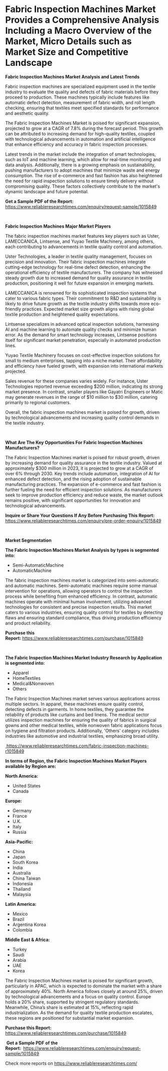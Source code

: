 <p><h1>Fabric Inspection Machines Market Provides a Comprehensive Analysis Including a Macro Overview of the Market, Micro Details such as Market Size and Competitive Landscape</h1></p><p><strong>Fabric Inspection Machines Market Analysis and Latest Trends</strong></p>
<p><p>Fabric inspection machines are specialized equipment used in the textile industry to evaluate the quality and defects of fabric materials before they proceed to production. These machines typically include features like automatic defect detection, measurement of fabric width, and roll length checking, ensuring that textiles meet specified standards for performance and aesthetic quality. </p><p>The Fabric Inspection Machines Market is poised for significant expansion, projected to grow at a CAGR of 7.8% during the forecast period. This growth can be attributed to increasing demand for high-quality textiles, coupled with technological advancements in automation and artificial intelligence that enhance efficiency and accuracy in fabric inspection processes. </p><p>Latest trends in the market include the integration of smart technologies, such as IoT and machine learning, which allow for real-time monitoring and data analysis. Additionally, there is a growing emphasis on sustainability, pushing manufacturers to adopt machines that minimize waste and energy consumption. The rise of e-commerce and fast fashion has also heightened the need for rapid inspection solutions to ensure timely delivery without compromising quality. These factors collectively contribute to the market's dynamic landscape and future potential.</p></p>
<p><strong>Get a Sample PDF of the Report:&nbsp;</strong> <a href="https://www.reliableresearchtimes.com/enquiry/request-sample/1015849?utm_campaign=3444&utm_medium=2&utm_source=Github&utm_content=ia&utm_term=08042025&utm_id=fabric-inspection-machines">https://www.reliableresearchtimes.com/enquiry/request-sample/1015849</a></p>
<p>&nbsp;</p>
<p><strong>Fabric Inspection Machines Major Market Players</strong></p>
<p><p>The fabric inspection machines market features key players such as Uster, LAMECCANICA, Lintsense, and Yuyao Textile Machinery, among others, each contributing to advancements in textile quality control and automation.</p><p>Uster Technologies, a leader in textile quality management, focuses on precision and innovation. Their fabric inspection machines integrate cutting-edge technology for real-time defect detection, enhancing the operational efficiency of textile manufacturers. The company has witnessed steady growth due to increased demand for quality assurance in textile production, positioning it well for future expansion in emerging markets.</p><p>LAMECCANICA is renowned for its sophisticated inspection systems that cater to various fabric types. Their commitment to R&D and sustainability is likely to drive future growth as the textile industry shifts towards more eco-friendly practices. Expected market size growth aligns with rising global textile production and heightened quality expectations.</p><p>Lintsense specializes in advanced optical inspection solutions, harnessing AI and machine learning to automate quality checks and minimize human error. As the demand for smart technology increases, Lintsense positions itself for significant market penetration, especially in automated production lines.</p><p>Yuyao Textile Machinery focuses on cost-effective inspection solutions for small to medium enterprises, tapping into a niche market. Their affordability and efficiency have fueled growth, with expansion into international markets projected.</p><p>Sales revenue for these companies varies widely. For instance, Uster Technologies reported revenue exceeding $200 million, indicating its strong market presence. In contrast, smaller players like Gayatri Engineers or Matic may generate revenues in the range of $10 million to $30 million, catering primarily to regional customers.</p><p>Overall, the fabric inspection machines market is poised for growth, driven by technological advancements and increasing quality control demands in the textile industry.</p></p>
<p>&nbsp;</p>
<p><strong>What Are The Key Opportunities For Fabric Inspection Machines Manufacturers?</strong></p>
<p><p>The Fabric Inspection Machines market is poised for robust growth, driven by increasing demand for quality assurance in the textile industry. Valued at approximately $300 million in 2023, it is projected to grow at a CAGR of over 6% through 2030. Key trends include automation, integration of AI for enhanced defect detection, and the rising adoption of sustainable manufacturing practices. The expansion of e-commerce and fast fashion is further fueling the need for efficient inspection solutions. As manufacturers seek to improve production efficiency and reduce waste, the market outlook remains positive, with significant opportunities for innovation and technological advancements.</p></p>
<p><strong>Inquire or Share Your Questions If Any Before Purchasing This Report:</strong> <a href="https://www.reliableresearchtimes.com/enquiry/pre-order-enquiry/1015849?utm_campaign=3444&utm_medium=2&utm_source=Github&utm_content=ia&utm_term=08042025&utm_id=fabric-inspection-machines">https://www.reliableresearchtimes.com/enquiry/pre-order-enquiry/1015849</a></p>
<p>&nbsp;</p>
<p><strong>Market Segmentation</strong></p>
<p><strong>The Fabric Inspection Machines Market Analysis by types is segmented into:</strong></p>
<p><ul><li>Semi-AutomaticMachine</li><li>AutomaticMachine</li></ul></p>
<p><p>The fabric inspection machines market is categorized into semi-automatic and automatic machines. Semi-automatic machines require some manual intervention for operations, allowing operators to control the inspection process while benefiting from enhanced efficiency. In contrast, automatic machines operate with minimal human involvement, utilizing advanced technologies for consistent and precise inspection results. This market caters to various industries, ensuring quality control for textiles by detecting flaws and ensuring standard compliance, thus driving production efficiency and product reliability.</p></p>
<p><strong>Purchase this Report:&nbsp;</strong><a href="https://www.reliableresearchtimes.com/purchase/1015849?utm_campaign=3444&utm_medium=2&utm_source=Github&utm_content=ia&utm_term=08042025&utm_id=fabric-inspection-machines">https://www.reliableresearchtimes.com/purchase/1015849</a></p>
<p>&nbsp;</p>
<p><strong>The Fabric Inspection Machines Market Industry Research by Application is segmented into:</strong></p>
<p><ul><li>Apparel</li><li>HomeTextiles</li><li>Medical&Nonwoven</li><li>Others</li></ul></p>
<p><p>The Fabric Inspection Machines market serves various applications across multiple sectors. In apparel, these machines ensure quality control, detecting defects in garments. In home textiles, they guarantee the reliability of products like curtains and bed linens. The medical sector utilizes inspection machines for ensuring the quality of fabrics in surgical gowns and other medical textiles, while nonwoven fabric applications focus on hygiene and filtration products. Additionally, 'Others' category includes industries like automotive and industrial textiles, emphasizing broad utility.</p></p>
<p><a href="https://www.reliableresearchtimes.com/fabric-inspection-machines-r1015849?utm_campaign=3444&utm_medium=2&utm_source=Github&utm_content=ia&utm_term=08042025&utm_id=fabric-inspection-machines">&nbsp;https://www.reliableresearchtimes.com/fabric-inspection-machines-r1015849</a></p>
<p><strong>In terms of Region, the Fabric Inspection Machines Market Players available by Region are:</strong></p>
<p>
    <p> <strong> North America: </strong>
        <ul>
            <li>United States</li>
            <li>Canada</li>
        </ul>
        </p> 
    <p> <strong> Europe: </strong>
        <ul>
            <li>Germany</li>
            <li>France</li>
            <li>U.K.</li>
            <li>Italy</li>
            <li>Russia</li>
        </ul>
        </p> 
    <p> <strong> Asia-Pacific: </strong>
        <ul>
            <li>China</li>
            <li>Japan</li>
            <li>South Korea</li>
            <li>India</li>
            <li>Australia</li>
            <li>China Taiwan</li>
            <li>Indonesia</li>
            <li>Thailand</li>
            <li>Malaysia</li>
        </ul>
        </p> 
    <p> <strong> Latin America: </strong>
        <ul>
            <li>Mexico</li>
            <li>Brazil</li>
            <li>Argentina Korea</li>
            <li>Colombia</li>
        </ul>
        </p> 
    <p> <strong> Middle East & Africa: </strong>
        <ul>
            <li>Turkey</li>
            <li>Saudi</li>
            <li>Arabia</li>
            <li>UAE</li>
            <li>Korea</li>
        </ul>
    </p>
    </p>
<p><p>The Fabric Inspection Machines market is poised for significant growth, particularly in APAC, which is expected to dominate the market with a share of approximately 40%. North America follows closely at around 25%, driven by technological advancements and a focus on quality control. Europe holds a 20% share, supported by stringent regulatory standards. Meanwhile, China’s share is estimated at 15%, reflecting rapid industrialization. As the demand for quality textile production escalates, these regions are positioned for substantial market expansion.</p></p>
<p><strong>Purchase this Report: </strong><a href="https://www.reliableresearchtimes.com/purchase/1015849?utm_campaign=3444&utm_medium=2&utm_source=Github&utm_content=ia&utm_term=08042025&utm_id=fabric-inspection-machines">https://www.reliableresearchtimes.com/purchase/1015849</a></p>
<p>&nbsp;<strong>Get a Sample PDF of the Report:&nbsp;&nbsp;</strong><a href="https://www.reliableresearchtimes.com/enquiry/request-sample/1015849?utm_campaign=3444&utm_medium=2&utm_source=Github&utm_content=ia&utm_term=08042025&utm_id=fabric-inspection-machines">https://www.reliableresearchtimes.com/enquiry/request-sample/1015849</a></p>
<p><strong></strong></p>
<p>Check more reports on <a href="https://www.reliableresearchtimes.com/?utm_campaign=3444&utm_medium=2&utm_source=Github&utm_content=ia&utm_term=08042025&utm_id=fabric-inspection-machines">https://www.reliableresearchtimes.com/</a></p>